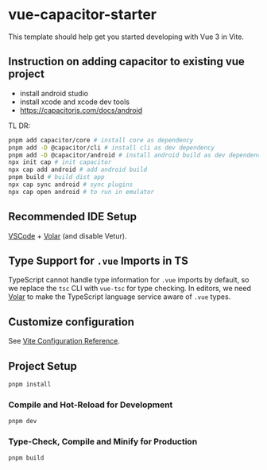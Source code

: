 # vue-capacitor-starter

This template should help get you started developing with Vue 3 in Vite.

## Instruction on adding capacitor to existing vue project
- install android studio
- install xcode and xcode dev tools
- https://capacitorjs.com/docs/android

TL DR:

```bash
pnpm add capacitor/core # install core as dependency
pnpm add -D @capacitor/cli # install cli as dev dependency
pnpm add -D @capacitor/android # install android build as dev dependency
npx init cap # init capacitor
npx cap add android # add android build
pnpm build # build dist app
npx cap sync android # sync plugins
npx cap open android # to run in emulator
```


## Recommended IDE Setup

[VSCode](https://code.visualstudio.com/) + [Volar](https://marketplace.visualstudio.com/items?itemName=Vue.volar) (and disable Vetur).

## Type Support for `.vue` Imports in TS

TypeScript cannot handle type information for `.vue` imports by default, so we replace the `tsc` CLI with `vue-tsc` for type checking. In editors, we need [Volar](https://marketplace.visualstudio.com/items?itemName=Vue.volar) to make the TypeScript language service aware of `.vue` types.

## Customize configuration

See [Vite Configuration Reference](https://vite.dev/config/).

## Project Setup

```sh
pnpm install
```

### Compile and Hot-Reload for Development

```sh
pnpm dev
```

### Type-Check, Compile and Minify for Production

```sh
pnpm build
```
